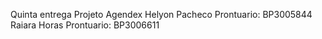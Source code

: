 Quinta entrega Projeto Agendex
Helyon Pacheco    Prontuario: BP3005844
Raiara Horas      Prontuario: BP3006611
